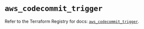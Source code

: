 # `aws_codecommit_trigger`

Refer to the Terraform Registry for docs: [`aws_codecommit_trigger`](https://registry.terraform.io/providers/hashicorp/aws/5.99.0/docs/resources/codecommit_trigger).
